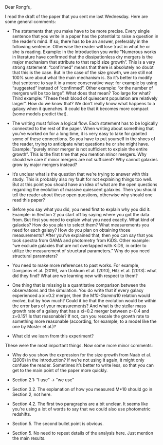 Dear Rongfu,

I read the draft of the paper that you sent me last Wednesday.
Here are some general comments:

- The statements that you make have to be more precise. Every single sentence that you write in a paper has the potential to raise a question in the reader’s mind. If so, there has to be an answer, preferably in the following sentence. Otherwise the reader will lose trust in what he or she is reading. Example: in the Introduction you write "Numerous works in literature have confirmed that the dissipationless dry mergers is the major mechanism that attribute to that rapid size growth”. This is a very strong statement: “confirmed” means that there is absolutely no doubt that this is the case. But in the case of the size growth, we are still not 100% sure about what the main mechanism is. So it’s better to modify that sentence to say it in a more conservative way: for example by using “suggested” instead of “confirmed”. Other example: “or the number of mergers will be too large”. What does that mean? Too large for what? Third example: "These fresh blood of quiescent population are relatively larger”. How do we know that? We don’t really know what happens to a galaxy when it quenches. It could be that it becomes more compact (some models predict that).

- The writing must follow a logical flow. Each statement has to be logically connected to the rest of the paper. When writing about something that you’ve worked on for a long time, it is very easy to take for granted some of these connections. So you have to put yourself in the shoes of the reader, trying to anticipate what questions he or she might have. Example: "purely minor merger is not sufficient to explain the entire growth”. This is the first time that you mention minor mergers. Why should we care if minor mergers are not sufficient? Why cannot galaxies grow by major mergers instead?

- It’s unclear what is the question that we’re trying to answer with this study. This is probably also my fault for not explaining things too well. But at this point you should have an idea of what are the open questions regarding the evolution of massive quiescent galaxies. Then you should tell the reader about these open questions, otherwise why should one read this paper?

- Before you say what you did, you need first to explain why you did it. Example: in Section 2 you start off by saying where you got the data from. But first you need to explain what you need exactly. What kind of galaxies? How do you plan to select them? What measurements you need for each galaxy? How do you plan on obtaining those measurements? After you’ve explained that, then you can say that you took spectra from GAMA and photometry from KiDS. Other example: “we exclude galaxies that are not overlapped with KiDS, in order to utilize the measurement of structural parameters.” Why do you need structural parameters?

- You need to make more references to past works. For example, Damjanov et al. (2019), van Dokkum et al. (2010), Hilz et al. (2013): what did they find? What are we learning new with respect to them?

- One thing that is missing is a quantitative comparison between the observations and the simulation. You do write that if every galaxy experienced a xi=0.2 merger, then the M*10-Gamma*10 relation would evolve, but by how much? Could it be that the evolution would be within the error bars of your measurements? And what is the stellar mass growth rate of a galaxy that has a xi=0.2 merger between z=0.4 and z=0.15? Is that reasonable? If not, can you rescale the growth rate to something more reasonable (according, for example, to a model like the one by Moster et al.)?

- What did we learn from this experiment?



These were the most important things. Now some more minor comments:

- Why do you show the expression for the size growth from Naab et al. (2009) in the introduction? If we’re not using it again, it might only confuse the reader. Sometimes it’s better to write less, so that you can get to the main point of the paper more quickly.

- Section 2.1: “I use” -> “we use”

- Section 3.2. The explanation of how you measured M*10 should go in Section 2, not here.

- Section 4.2. The first two paragraphs are a bit unclear. It seems like you’re using a lot of words to say that we could also use photometric redshifts.

- Section 5. The second bullet point is obvious.

- Section 5. No need to repeat details of the analysis here. Just mention the main results.
